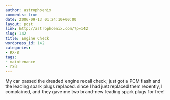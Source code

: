 ```yaml
---
author: astrophoenix
comments: true
date: 2006-09-13 01:24:10+00:00
layout: post
link: http://astrophoenix.com/?p=142
slug: 142
title: Engine Check
wordpress_id: 142
categories:
- RX-8
tags:
- maintenance
- rx8
---
```


My car passed the dreaded engine recall check; just got a PCM flash and the leading spark plugs replaced. since I had just replaced them recently, I complained, and they gave me two brand-new leading spark plugs for free!
